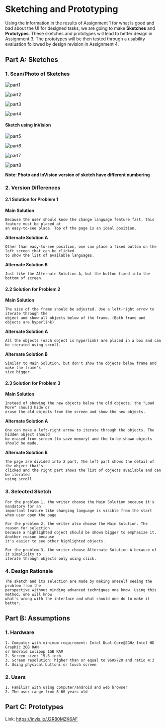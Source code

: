 # Sketching and Prototyping
Using the information in the results of Assignment 1 for what is good and bad about the UI for designed tasks, we are going to make **Sketches** and **Prototypes**. These sketches and prototypes will lead to better design in Assignment 3. The prototypes will be then tested through a usability evaluation followed by design revision in Assignment 4.

## Part A: Sketches

### 1. Scan/Photo of Sketches

![part1](/img/p1.jpg)

![part2](/img/p2.jpg)

![part3](/img/p3.jpg)

![part4](/img/p4.jpg)

#### Sketch using InVision

![part5](/img/lowfid_1.png)

![part6](/img/lowfid_2.png)

![part7](/img/lowfid_3.png)

![part8](/img/lowfid_4.png)

**Note: Photo and InVision version of sketch have different numbering**

### 2. Version Differences
#### 2.1 Solution for Problem 1
**Main Solution**
```
Because the user should know the change language feature fast, this feature must be placed at
an easy-to-see place. Top of the page is an ideal position.
```
**Alternate Solution A**
```
Other than easy-to-see position, one can place a fixed button on the left screen that can be clicked
to show the list of available languages.
```
**Alternate Solution B**
```
Just like the Alternate Solution A, but the button fixed into the bottom of screen.
```
#### 2.2 Solution for Problem 2
**Main Solution**
```
The size of the frame should be adjusted. Use a left-right arrow to iterate through the
object and show all objects below of the frame. (Both frame and objects are hyperlink) 
```
**Alternate Solution A**
```
All the objects (each object is hyperlink) are placed in a box and can be iterated using scroll.
```
**Alternate Solution B**
```
Similar to Main Solution, but don't show the objects below frame and make the frame's
size bigger.
```
#### 2.3 Solution for Problem 3
**Main Solution**
```
Instead of showing the new objects below the old objects, the "Load More" should hide or
erase the old objects from the screen and show the new objects.
```
**Alternate Solution A**
```
One can make a left-right arrow to iterate through the objects. The hidden object should
be erased from screen (to save memory) and the to-be-shown objects should be made.
```
**Alternate Solution B**
```
The page are divided into 2 part, The left part shows the detail of the object that's
clicked and the right part shows the list of objects available and can be iterated 
using scroll.
```

### 3. Selected Sketch
```
For the problem 1, the writer choose the Main Solution because it's mandatory for an
important feature like changing language is visible from the start when user open the page

For the problem 2, the writer also choose the Main Solution. The reason for selection
because a highlighted object should be shown bigger to emphasize it. Another reason because
it's easier to see other highlighted objects.

For the problem 3, the writer choose Alternate Solution A because of it simplicity to
iterate through objects only using click.
```

### 4. Design Rationale
```
The sketch and its selection are made by making oneself seeing the problem from the
perspective without minding advanced techniques one know. Using this method, one will know
what's wrong with the interface and what should one do to make it better.
```

## Part B: Assumptions
### 1. Hardware
```
1. Computer with minimum requirement: Intel Dual-Core@2GHz Intel HD Graphic 2GB RAM
or Android Lolipop 1GB RAM
2. Screen size: 15.6 inch
3. Screen resolution: higher than or equal to 960x720 and ratio 4:3
4. Using physical buttons or touch screen
```

### 2. Users
```
1. Familiar with using computer/android and web browser
2. The user range from 8-60 years old
```

## Part C: Prototypes
Link: https://invis.io/J2R80MZK6AF
